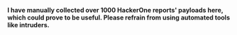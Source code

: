 **I have manually collected over 1000 HackerOne reports' payloads here, which could prove to be useful. Please refrain from using automated tools like intruders.**
